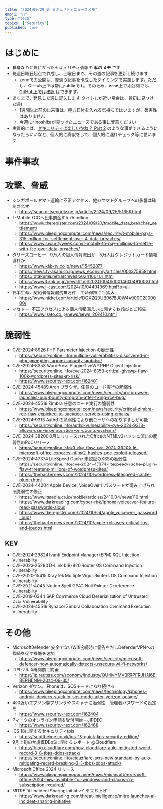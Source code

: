```yaml
---
title: "2024/09/29 週 セキュリティニュースメモ"
emoji: "🔖"
type: "tech"
topics: ["Security"]
published: true
---
```


# はじめに
* 自身なりに気になったセキュリティ情報の **私のメモ** です
* 毎週日曜日起点で作成し、土曜日まで、その週の記事を更新し続けます
    * zennでの公開は、翌週の記事を作成したタイミングで実施します。ただし、GitHub上では常にpublicです。そのため、zenn上で未公開でも、[GitHub上では確認](https://github.com/hinoshiba/zenn.dev/tree/main/articles) はできます。
* あくまで、発見した週に記入します(タイトルが近い場合は、最初に見つけた週)
    * 1週間以上前の出来事は、極力日付を入れる気持ちではいますが、確実性はありません
    * 今週にhinoshibaが見つけたニュースである事に留意ください
* 実質的には、[セキュリティは楽しいかね？ Part 2](https://negi.hatenablog.com/) のような事ができるようになったらいいなと、個人的に真似をして、個人的に漏れチェック等に使います

# 事件事故

# 攻撃、脅威

* シンガポールヤマト運輸に不正アクセス、他のヤマトグループへの影響は確認されず
    * https://scan.netsecurity.ne.jp/article/2024/09/25/51656.html
* T-Mobile FCCへ民事罰金$15.75 million
    * https://www.theregister.com/2024/09/30/tmobile_data_breaches_settlement/
    * https://www.bleepingcomputer.com/news/security/t-mobile-pays-315-million-fcc-settlement-over-4-data-breaches/
    * https://www.securityweek.com/t-mobile-to-pay-millions-to-settle-with-fcc-over-data-breaches/
* タリーズコーヒー　9万人の個人情報流出か　5万人はクレジットカード情報漏れか
    * https://www.khb-tv.co.jp/news/15452877
    * https://news.tv-asahi.co.jp/news_economy/articles/000375958.html
    * https://otakuma.net/archives/2024100401.html
    * https://www3.nhk.or.jp/news/html/20241004/k10014600481000.html
    * https://www.j-cast.com/2024/10/04494969.html?p=all
* 日本生命、契約者情報漏洩18万件　生命保険にも拡大
    * https://www.nikkei.com/article/DGXZQOUB0678J0W4A900C2000000/
* イセトー: 不正アクセスによる個人情報漏えいに関するお詫びとご報告
    * https://www.iseto.co.jp/news/news_202410.html

# 脆弱性
* CVE-2024-8926 PHP Parameter Injection の脆弱性
    * https://securityonline.info/multiple-vulnerabilities-discovered-in-php-prompting-urgent-security-updates/
* CVE-2024-8353 WordPress Plugin GiveWP PHP Object Injection
    * https://securityonline.info/cve-2024-8353-critical-givewp-flaw-100k-wordpress-sites-at-risk/  
    * https://www.security-next.com/162401
* CVE-2024-45489 Arch ブラウザ。任意のコード実行の脆弱性
    * https://www.bleepingcomputer.com/news/security/arc-browser-launches-bug-bounty-program-after-fixing-rce-bug/
* CVE-2024-45519 Zimbra 任意のコード実行の脆弱性
    * https://www.bleepingcomputer.com/news/security/critical-zimbra-rce-flaw-exploited-to-backdoor-servers-using-emails/
* CVE-2024-9313 Authd の脆弱性により他ユーザへのなりすましが可能
    * https://securityonline.info/authd-vulnerability-cve-2024-9313-allows-user-impersonation-on-ubuntu-systems/
* CVE-2024-38200 8月にリリースされたOfficeのNTMLv2ハッシュ流出の脆弱性のPoCリリース
    * https://securityonline.info/0-day-flaw-cve-2024-38200-in-microsoft-office-exposes-ntlmv2-hashes-poc-exploit-released/
* CVE-2024-47374 LiteSpeed Cache 未認証のXSSの脆弱性
    * https://securityonline.info/cve-2024-47374-litespeed-cache-plugin-flaw-threatens-millions-of-wordpress-sites/
    * https://thehackernews.com/2024/10/wordpress-litespeed-cache-plugin.html
* CVE-2024-44204 Apple Device, VoiceOverでパスワードが読み上げられる脆弱性の修正
    * https://www.itmedia.co.jp/mobile/articles/2410/04/news110.html
    * https://www.darkreading.com/cyber-risk/iphone-voiceover-feature-read-passwords-aloud
    * https://www.theregister.com/2024/10/04/apple_voiceover_password_bug/
    * https://thehackernews.com/2024/10/apple-releases-critical-ios-and-ipados.html


## KEV
* CVE-2024-29824 Ivanti Endpoint Manager (EPM) SQL Injection Vulnerability
* CVE-2023-25280 D-Link DIR-820 Router OS Command Injection Vulnerability
* CVE-2020-15415 DrayTek Multiple Vigor Routers OS Command Injection Vulnerability
* CVE-2021-4043 Motion Spell GPAC Null Pointer Dereference Vulnerability
* CVE-2019-0344 SAP Commerce Cloud Deserialization of Untrusted Data Vulnerability
* CVE-2024-45519 Synacor Zimbra Collaboration Command Execution Vulnerability

# その他

* MicrosoftDefender 安全でないWifi接続時に警告をだしDefenderVPNへの接続を促す機能を追加 
    * https://www.bleepingcomputer.com/news/security/microsoft-defender-now-automatically-detects-unsecure-wi-fi-networks/
* ブラジル X再開前に罰金
    * https://jp.reuters.com/economy/industry/QU4MYMV3RRPFRJHAI6BBERHDNM-2024-09-30/ 
* Verizon ダウン。iPhoneは、SOSモードになり続ける
    * https://www.bleepingcomputer.com/news/technology/iphones-android-devices-stuck-in-sos-mode-after-verizon-outage/    
* 400近いエプソン製プリンタやスキャナに脆弱性 - 管理者パスワードの設定を
    * https://www.security-next.com/162404
* Pマークのオンライン申請を受付開始 - JIPDEC
    * https://www.security-next.com/162468
* iOS 18に関するセキュリティtpis
    * https://scotthelme.co.uk/ios-18-quick-tips-security-edition/
* 9月上旬の大規模DDoSに関するレポート @Cloudflare
    * https://blog.cloudflare.com/how-cloudflare-auto-mitigated-world-record-3-8-tbps-ddos-attack/
    * https://securityonline.info/cloudflare-sets-new-standard-by-auto-mitigating-record-breaking-3-8-tbps-ddos-attack/
* Microsoft Office 2024 リリース
    * https://www.bleepingcomputer.com/news/microsoft/microsoft-office-2024-now-available-for-windows-and-macos-no-subscription-required/
* MITRE 'AI Incident Sharing initiative' を立ち上げ
    * https://www.darkreading.com/threat-intelligence/mitre-launches-ai-incident-sharing-initiative
